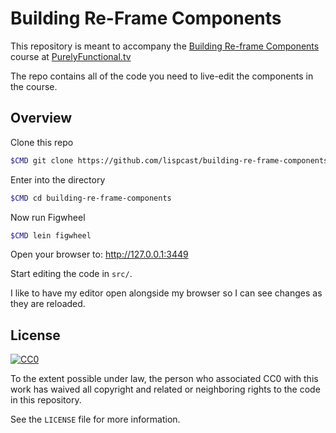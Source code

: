 # Building Re-Frame Components

This repository is meant to accompany the [Building Re-frame Components](https://purelyfunctional.tv/courses/building-re-frame-components/) course at [PurelyFunctional.tv](https://purelyfunctional.tv/)

The repo contains all of the code you need to live-edit the components in the course.

## Overview

Clone this repo

```bash
$CMD git clone https://github.com/lispcast/building-re-frame-components.git
```

Enter into the directory

```bash
$CMD cd building-re-frame-components
```

Now run Figwheel

```bash
$CMD lein figwheel
```

Open your browser to: http://127.0.0.1:3449

Start editing the code in `src/`.

I like to have my editor open alongside my browser so I can see changes as they are reloaded.

## License

[![CC0](http://i.creativecommons.org/p/zero/1.0/88x31.png)](http://creativecommons.org/publicdomain/zero/1.0/)

To the extent possible under law, the person who associated CC0 with
this work has waived all copyright and related or neighboring rights
to the code in this repository.

See the `LICENSE` file for more information.
